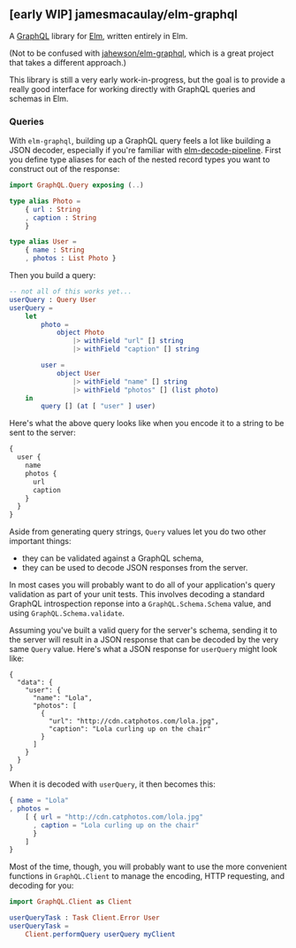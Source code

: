 ## [early WIP] jamesmacaulay/elm-graphql

A [GraphQL](http://graphql.org) library for [Elm](http://elm-lang.org), written entirely in Elm.

(Not to be confused with [jahewson/elm-graphql](https://github.com/jahewson/elm-graphql), which is a great project that takes a different approach.)

This library is still a very early work-in-progress, but the goal is to provide a really good interface for working directly with GraphQL queries and schemas in Elm.

### Queries

With `elm-graphql`, building up a GraphQL query feels a lot like building a JSON decoder, especially if you're familiar with [elm-decode-pipeline](http://package.elm-lang.org/packages/NoRedInk/elm-decode-pipeline/latest). First you define type aliases for each of the nested record types you want to construct out of the response:

```elm
import GraphQL.Query exposing (..)

type alias Photo =
    { url : String
    , caption : String
    }

type alias User =
    { name : String
    , photos : List Photo }
```

Then you build a query:

```elm
-- not all of this works yet...
userQuery : Query User
userQuery =
    let
        photo =
            object Photo
                |> withField "url" [] string
                |> withField "caption" [] string

        user =
            object User
                |> withField "name" [] string
                |> withField "photos" [] (list photo)
    in
        query [] (at [ "user" ] user)
```

Here's what the above query looks like when you encode it to a string to be sent to the server:

```graphql
{
  user {
    name
    photos {
      url
      caption
    }
  }
}
```

Aside from generating query strings, `Query` values let you do two other important things:
  
  * they can be validated against a GraphQL schema,
  * they can be used to decode JSON responses from the server.

In most cases you will probably want to do all of your application's query validation as part of your unit tests. This involves decoding a standard GraphQL introspection reponse into a `GraphQL.Schema.Schema` value, and using `GraphQL.Schema.validate`.

Assuming you've built a valid query for the server's schema, sending it to the server will result in a JSON response that can be decoded by the very same `Query` value. Here's what a JSON response for `userQuery` might look like:

```
{
  "data": {
    "user": {
      "name": "Lola",
      "photos": [
        {
          "url": "http://cdn.catphotos.com/lola.jpg",
          "caption": "Lola curling up on the chair"
        }
      ]
    }
  }
}
```

When it is decoded with `userQuery`, it then becomes this:

```elm
{ name = "Lola"
, photos =
    [ { url = "http://cdn.catphotos.com/lola.jpg"
      , caption = "Lola curling up on the chair"
      }
    ]
}
```

Most of the time, though, you will probably want to use the more convenient functions in `GraphQL.Client` to manage the encoding, HTTP requesting, and decoding for you:

```elm
import GraphQL.Client as Client

userQueryTask : Task Client.Error User
userQueryTask =
    Client.performQuery userQuery myClient
```
